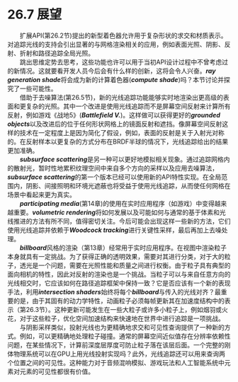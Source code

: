# 26.7 展望
&emsp;&emsp;扩展API(第26.2节)提出的新型着色器允许用于复杂形状的求交和材质表示。对追踪光线的支持会引出显著的与网格渲染相关的应用，例如表面光照、阴影、反射、折射和路径追踪全局光照。  
&emsp;&emsp;跳出思维定势去思考，这些功能也许可以用于当初API设计过程中不曾考虑过的新情况。这就要看开发人员今后会有什么样的创新，这将会令人兴奋。***ray generation shade***将会成为新的计算着色器(***compute shade***)吗？本节讨论并探究了一些可能性。  
&emsp;&emsp;借助于去噪算法(第26.5节)，新的光线追踪功能能够实时地渲染出更高级的表面和更复杂的光照。其中一个改进是使用光线追踪而不是屏幕空间反射来计算所有反射，例如游戏《战地5》(***Battlefield V.***)。这样做可以获得更好的***grounded objects***以及改进后的位于任何形状网格上的镜面反射和遮挡。像屏幕空间反射这样的技术在一定程度上是因为简化了假设，例如，表面的反射是关于入射光对称的。在反射样本以更复杂的方式分布在BRDF半球的情况下，光线追踪给出的结果更加准确。  
&emsp;&emsp;***subsurface scattering***是另一种可以更好地模拟相关现象。通过追踪网格内的散射光，暂时性地累积纹理空间中来自多个方向的采样以及应用去噪算法，***subsurface scattering***的第一个版本已经可以使用新的API特性实现。在全局范围内，阴影、间接照明和环境光遮蔽也将受益于使用光线追踪，从而使任何网格在场景中看起来更为真实。  
&emsp;&emsp;***participating media***(第14章)的使用在实时应用程序（如游戏）中变得越来越重要。***volumetric rendering***将如何发展以及可能如何与通常的基于体素和光线推进的方法有所不同，值得密切关注。今后可能会出现这样一些新的方法，它们使用光线追踪并依赖于***Woodcock tracking***进行关键性采样，最后再加上去噪处理。  
&emsp;&emsp;***billboard***风格的渲染（第13章）经常用于实时应用程序。在视图中渲染粒子本身就具有一定挑战。为了获得正确的透明效果，需要对其进行分类，对于大的粒子，透光是一个问题，需要在光照性能和质量之间进行权衡。由于粒子具有典型的面向相机的特性，因此对反射的渲染也是一个挑战。当粒子可以与来自任意方向的光线相交时，它应该如何在路径追踪框架中保持一致？它是否应该有一个新的表现手法，利用***intersection shaders***始终将每个***billboard***与传入的光线对齐？最重要的是，由于其固有的动力学特性，动画粒子必须每帧更新其在加速度结构中的表示（第26.3节）。这种更新可能发生在一些大粒子或许多小粒子上，例如烟羽或火花，对于这些粒子，优化空间加速结构来快速地在世界中进行追踪是一项挑战。  
&emsp;&emsp;与阴影采样类似，投射光线也为更精确地求交和可见性查询提供了一种新的方式。例如，可以更精确地处理粒子碰撞。通常的屏幕空间近似值存在分辨率依赖性问题，在某些情况下，计算前深度层厚度可防止粒子落在该层后面。一个完整的刚体物理系统可以在GPU上用光线投射实现吗？此外，光线追踪还可以用来查询两个位置之间的可见性。这种能力对于音频混响模拟、游戏玩法和人工智能系统中元素对元素的可见性都很有价值。
